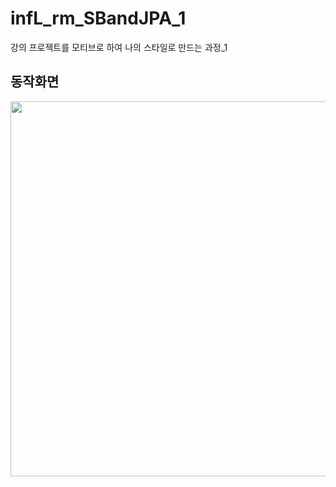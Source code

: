 # infL_rm_SBandJPA_1
강의 프로젝트를 모티브로 하여 나의 스타일로 만드는 과정_1

## 동작화면
<div align="center">
<img src="https://user-images.githubusercontent.com/61304585/147186639-a97abb39-d34b-4f91-b5a3-b360e0dd888c.png" width=600> <br>
</div>
